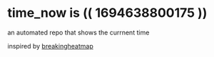 # time_now is (( 1694638800175 ))

an automated repo that shows the currnent time

inspired by [breakingheatmap](https://github.com/breakingheatmap/breakingheatmap)